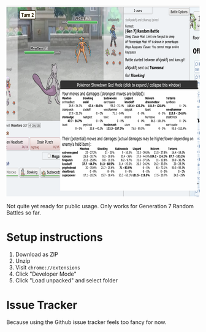 <p align="center">
  <img src="https://github.com/ridoy/pokemon-showdown-god-mode/blob/main/img/alphademo3.png" height="500px">
  </p>

Not quite yet ready for public usage. Only works for Generation 7 Random Battles so far.

# Setup instructions

1. Download as ZIP
2. Unzip
3. Visit `chrome://extensions`
4. Click "Developer Mode"
5. Click "Load unpacked" and select folder

# Issue Tracker

Because using the Github issue tracker feels too fancy for now.
